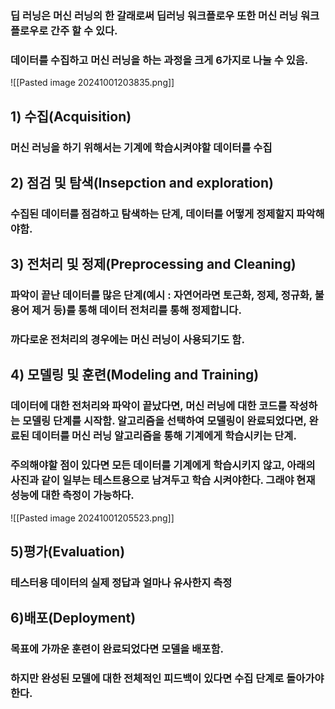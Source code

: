 ### 딥 러닝은 머신 러닝의 한 갈래로써 딥러닝 워크플로우 또한 머신 러닝 워크플로우로 간주 할 수 있다.
### 데이터를 수집하고 머신 러닝을 하는 과정을 크게 6가지로 나눌 수 있음.
![[Pasted image 20241001203835.png]]
## 1) 수집(Acquisition)
### 머신 러닝을 하기 위해서는 기계에 학습시켜야할 데이터를 수집
## 2) 점검 및 탐색(Insepction and exploration)
### 수집된 데이터를 점검하고 탐색하는 단계, 데이터를 어떻게 정제할지 파악해야함.
## 3) 전처리 및 정제(Preprocessing and Cleaning)
### 파악이 끝난 데이터를 많은 단계(예시 : 자연어라면 토근화, 정제, 정규화, 불용어 제거 등)를 통해 데이터 전처리를 통해 정제합니다.
### 까다로운 전처리의 경우에는 머신 러닝이 사용되기도 함.
## 4) 모델링 및 훈련(Modeling and Training)
### 데이터에 대한 전처리와 파악이 끝났다면, 머신 러닝에 대한 코드를 작성하는 모델링 단계를 시작함. 알고리즘을 선택하여 모델링이 완료되었다면, 완료된 데이터를 머신 러닝 알고리즘을 통해 기계에게 학습시키는 단계.

### 주의해야할 점이 있다면 모든 데이터를 기계에게 학습시키지 않고, 아래의 사진과 같이 일부는 테스트용으로 남겨두고 학습 시켜야한다. 그래야 현재 성능에 대한 측정이 가능하다.
![[Pasted image 20241001205523.png]]
## 5)평가(Evaluation)
### 테스터용 데이터의 실제 정답과 얼마나 유사한지 측정
## 6)배포(Deployment)
### 목표에 가까운 훈련이 완료되었다면 모델을 배포함.
### 하지만 완성된 모델에 대한 전체적인 피드백이 있다면 수집 단계로 돌아가야한다.
